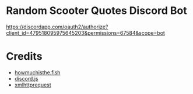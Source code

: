 # Random Scooter Quotes Discord Bot
https://discordapp.com/oauth2/authorize?client_id=479518095975645203&permissions=67584&scope=bot
# Credits
- [howmuchisthe.fish](http://howmuchisthe.fish/)  
- [discord.js](https://github.com/discordjs/discord.js/)  
- [xmlhttprequest](https://www.npmjs.com/package/xmlhttprequest)  
